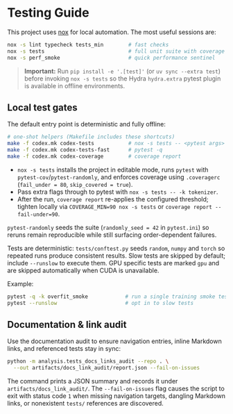 # Testing Guide

This project uses [nox](https://nox.thea.codes/) for local automation. The most
useful sessions are:

```bash
nox -s lint typecheck tests_min        # fast checks
nox -s tests                           # full unit suite with coverage
nox -s perf_smoke                      # quick performance sentinel
```
> **Important:** Run `pip install -e '.[test]'` (or `uv sync --extra test`) before invoking
> `nox -s tests` so the Hydra `hydra.extra` pytest plugin is available in offline
> environments.

## Local test gates

The default entry point is deterministic and fully offline:

```bash
# one-shot helpers (Makefile includes these shortcuts)
make -f codex.mk codex-tests           # nox -s tests -- <pytest args>
make -f codex.mk codex-tests-fast      # pytest -q
make -f codex.mk codex-coverage        # coverage report
```

- `nox -s tests` installs the project in editable mode, runs `pytest` with
  `pytest-cov`/`pytest-randomly`, and enforces coverage using
  `.coveragerc` (`fail_under = 80`, `skip_covered = true`).
- Pass extra flags through to pytest with `nox -s tests -- -k tokenizer`.
- After the run, `coverage report` re-applies the configured threshold; tighten
  locally via `COVERAGE_MIN=90 nox -s tests` or `coverage report --fail-under=90`.

`pytest-randomly` seeds the suite (`randomly_seed = 42` in `pytest.ini`) so reruns
remain reproducible while still surfacing order-dependent failures.

Tests are deterministic: `tests/conftest.py` seeds `random`, `numpy` and
`torch` so repeated runs produce consistent results. Slow tests are skipped by
default; include `--runslow` to execute them. GPU specific tests are marked
`gpu` and are skipped automatically when CUDA is unavailable.

Example:

```bash
pytest -q -k overfit_smoke            # run a single training smoke test
pytest --runslow                      # opt in to slow tests
```
## Documentation & link audit

Use the documentation audit to ensure navigation entries, inline Markdown
links, and referenced tests stay in sync:

```bash
python -m analysis.tests_docs_links_audit --repo . \
  --out artifacts/docs_link_audit/report.json --fail-on-issues
```
The command prints a JSON summary and records it under
`artifacts/docs_link_audit/`.  The `--fail-on-issues` flag causes the script to
exit with status code `1` when missing navigation targets, dangling Markdown
links, or nonexistent `tests/` references are discovered.
